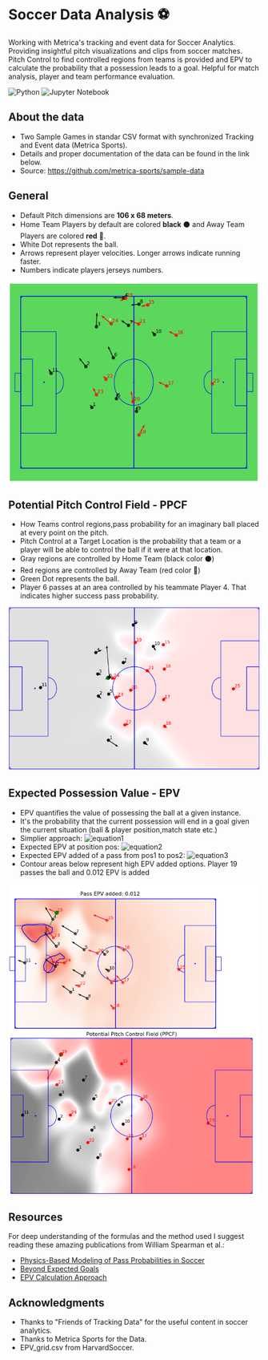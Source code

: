  # Soccer Data Analysis  :soccer:
 
Working with Metrica's tracking and event data for Soccer Analytics. Providing insightful pitch visualizations and clips from soccer matches.
Pitch Control to find controlled regions from teams is provided and EPV to calculate the probability that a possession leads to a goal.
Helpful for match analysis, player and team performance evaluation.
 
![Python](https://img.shields.io/badge/-Python-yellow) ![Jupyter Notebook](https://img.shields.io/badge/-JupyterNotebook-cyan)

## About the data
- Two Sample Games in standar CSV format with synchronized Tracking and Event data (Metrica Sports).
- Details and proper documentation of the data can be found in the link below.
- Source: https://github.com/metrica-sports/sample-data

## General
- Default Pitch dimensions are **106 x 68 meters**.
- Home Team Players by default are colored **black** :black_circle: and Away Team Players are colored **red** :red_circle:.
- White Dot represents the ball.
- Arrows represent player velocities. Longer arrows indicate running faster.
- Numbers indicate players jerseys numbers.

<p align="center">
  <img src="images/Pitch_ReadMe.png" width="600" title="Pitch Vizualization">
</p>

## Potential Pitch Control Field - PPCF
- How Teams control regions,pass probability for an imaginary ball placed at every point on the pitch.
- Pitch Control at a Target Location is the probability that a team or a player will be able to control the ball if it were at that location.
- Gray regions are controlled by Home Team (black color :black_circle:)
- Red regions are controlled by Away Team (red color :red_circle:)
- Green Dot represents the ball.
- Player 6 passes at an area controlled by his teammate Player 4. That indicates higher success pass probability.

<p align="center">
  <img src="images/Pitch_Control_Readme.png" width="600" title="Pitch Control for certain frame">
</p>

## Expected Possession Value - EPV
- EPV quantifies the value of possessing the ball at a given instance.
- It's the probability that the current possession will end in a goal given the current situation (ball & player position,match state etc.)
- Simplier approach: ![equation1](https://latex.codecogs.com/gif.latex?EPV=P_{pos}(G|ball,match&space;state))
- Expected EPV at position pos: ![equation2](https://latex.codecogs.com/gif.latex?ExpectedEPV_{pos}=EPV_{pos}&space;*&space;PPCF_{pos})
- Expected EPV added of a pass from pos1 to pos2: ![equation3](https://latex.codecogs.com/gif.latex?ExpectedEPVadded=ExpectedEPV_{pos2}&space;-&space;ExpectedEPV_{pos1})
- Contour areas below represent high EPV added options. Player 19 passes the ball and 0.012 EPV is added

<p align="center">
  <img src="images/Expected_EPV_at_821_and_PPCF.png" width="600" title="Expected EPV and PPCF.">
</p>

## Resources
For deep understanding of the formulas and the method used I suggest reading these amazing publications from William Spearman et al.:
- [Physics-Based Modeling of Pass Probabilities in Soccer](https://www.researchgate.net/publication/315166647_Physics-Based_Modeling_of_Pass_Probabilities_in_Soccer)
- [Beyond Expected Goals](https://www.researchgate.net/publication/327139841_Beyond_Expected_Goals)
- [EPV Calculation Approach](http://nessis.org/nessis11/rudd.pdf)

## Acknowledgments
- Thanks to "Friends of Tracking Data" for the useful content in soccer analytics.
- Thanks to Metrica Sports for the Data.
- EPV_grid.csv from HarvardSoccer.

